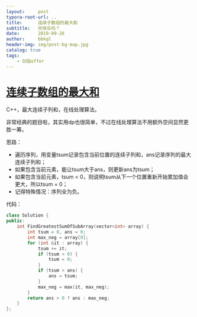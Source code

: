 ```yaml
---
layout:     post
typora-root-url: ..
title:      连续子数组的最大和
subtitle:   你快乐吗？
date:       2019-09-26
author:     bbkgl
header-img: img/post-bg-map.jpg
catalog: true
tags:
    - 剑指offer
---
```


# [连续子数组的最大和](https://www.nowcoder.com/practice/459bd355da1549fa8a49e350bf3df484?tpId=13&tqId=11183&tPage=2&rp=2&ru=/ta/coding-interviews&qru=/ta/coding-interviews/question-ranking )

C++，最大连续子列和，在线处理算法。

非常经典的题目啦，其实用dp也很简单，不过在线处理算法不用额外空间显然更胜一筹。

思路：

- 遍历序列，用变量tsum记录包含当前位置的连续子列和，ans记录序列的最大连续子列和；
- 如果包含当前元素，能让tsum大于ans，则更新ans为tsum；
- 如果包含当前元素，tsum < 0，则说明tsum从下一个位置重新开始累加值会更大，所以tsum = 0；
- 记得特殊情况：序列全为负。

代码：

```cpp
class Solution {
public:
    int FindGreatestSumOfSubArray(vector<int> array) {
        int tsum = 0, ans = 0;
        int max_neg = array[0];
        for (int &it : array) {
            tsum += it;
            if (tsum < 0) {
                tsum = 0;
            }
            if (tsum > ans) {
                ans = tsum;
            }
            max_neg = max(it, max_neg);
        }
        return ans > 0 ? ans : max_neg;
    }
};
```






